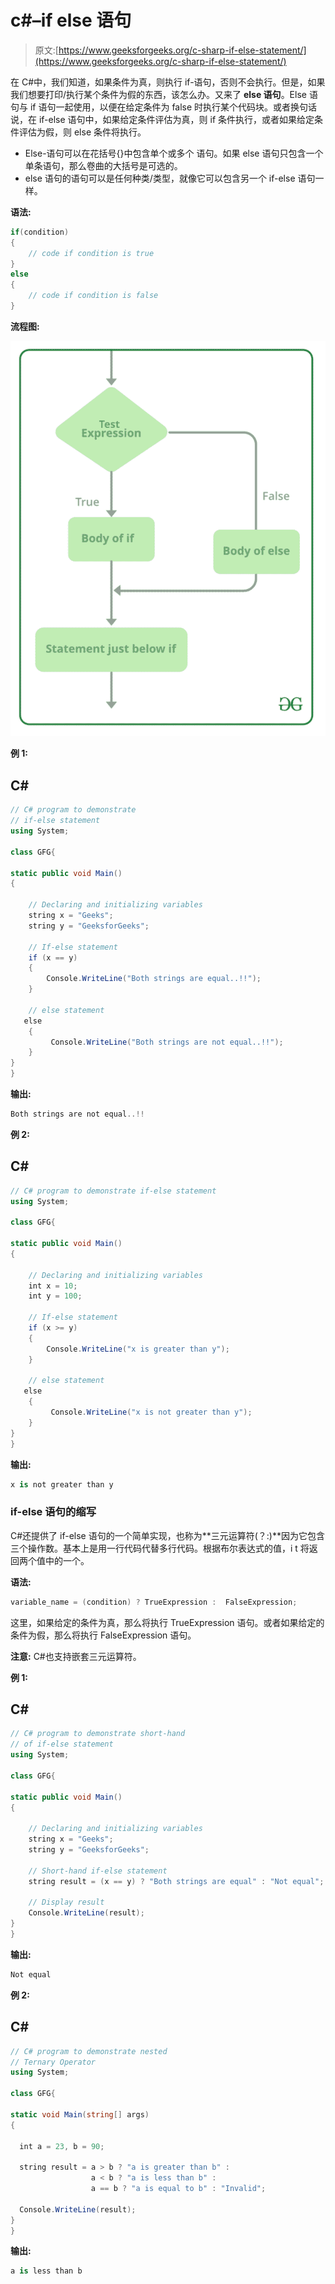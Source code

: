 # c#–if else 语句

> 原文:[https://www.geeksforgeeks.org/c-sharp-if-else-statement/](https://www.geeksforgeeks.org/c-sharp-if-else-statement/)

在 C#中，我们知道，如果条件为真，则执行 if-语句，否则不会执行。但是，如果我们想要打印/执行某个条件为假的东西，该怎么办。又来了 **else 语句**。Else 语句与 if 语句一起使用，以便在给定条件为 false 时执行某个代码块。或者换句话说，在 if-else 语句中，如果给定条件评估为真，则 if 条件执行，或者如果给定条件评估为假，则 else 条件将执行。

*   Else-语句可以在花括号{}中包含单个或多个  语句。如果 else 语句只包含一个单条语句，那么卷曲的大括号是可选的。
*   else 语句的语句可以是任何种类/类型，就像它可以包含另一个 if-else 语句一样。

**语法:**

```cs
if(condition)
{  
    // code if condition is true  
}
else
{  
    // code if condition is false  
}  

```

**流程图:**

![If-else-statement-in-C#](img/71a7c5c1992b73e5bcd99a9c5f699f6d.png)

**例 1:**

## C#

```cs
// C# program to demonstrate
// if-else statement
using System;

class GFG{

static public void Main()
{

    // Declaring and initializing variables
    string x = "Geeks";
    string y = "GeeksforGeeks";

    // If-else statement
    if (x == y)
    {
        Console.WriteLine("Both strings are equal..!!");
    }

    // else statement
   else
    {
         Console.WriteLine("Both strings are not equal..!!");
    }
}
}
```

**输出:**

```cs
Both strings are not equal..!!

```

**例 2:**

## C#

```cs
// C# program to demonstrate if-else statement
using System;

class GFG{

static public void Main()
{

    // Declaring and initializing variables
    int x = 10;
    int y = 100;

    // If-else statement
    if (x >= y)
    {
        Console.WriteLine("x is greater than y");
    }

    // else statement
   else
    {
         Console.WriteLine("x is not greater than y");
    }
}
}
```

**输出:**

```cs
x is not greater than y

```

### if-else 语句的缩写

C#还提供了 if-else 语句的一个简单实现，也称为**三元运算符(？:)**因为它包含三个操作数。基本上是用一行代码代替多行代码。根据布尔表达式的值，i t 将返回两个值中的一个。

**语法:**

```cs
variable_name = (condition) ? TrueExpression :  FalseExpression;

```

这里，如果给定的条件为真，那么将执行 TrueExpression 语句。或者如果给定的条件为假，那么将执行 FalseExpression 语句。

**注意:** C#也支持嵌套三元运算符。

**例 1:**

## C#

```cs
// C# program to demonstrate short-hand 
// of if-else statement
using System;

class GFG{

static public void Main()
{

    // Declaring and initializing variables
    string x = "Geeks";
    string y = "GeeksforGeeks";

    // Short-hand if-else statement
    string result = (x == y) ? "Both strings are equal" : "Not equal";

    // Display result
    Console.WriteLine(result);
}
}
```

**输出:**

```cs
Not equal

```

**例 2:**

## C#

```cs
// C# program to demonstrate nested 
// Ternary Operator
using System; 

class GFG{ 

static void Main(string[] args) 
{ 

  int a = 23, b = 90;

  string result = a > b ? "a is greater than b" : 
                  a < b ? "a is less than b" :
                  a == b ? "a is equal to b" : "Invalid";

  Console.WriteLine(result);
} 
}
```

**输出:**

```cs
a is less than b

```
